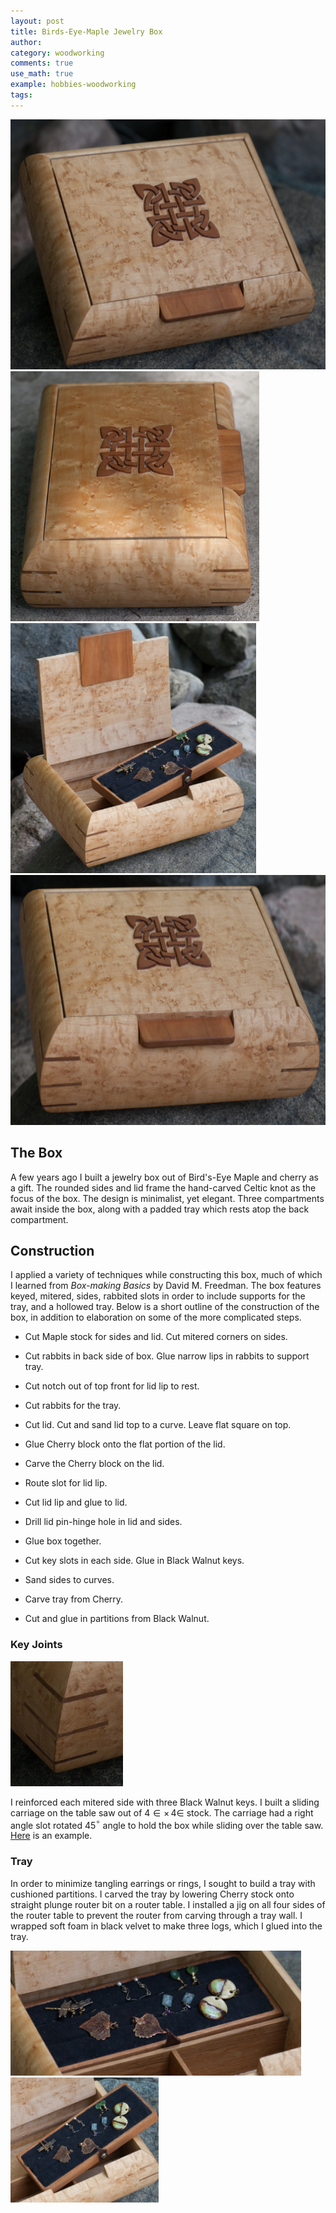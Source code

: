 ```yaml
---
layout: post
title: Birds-Eye-Maple Jewelry Box
author:
category: woodworking
comments: true
use_math: true
example: hobbies-woodworking
tags: 
---
```


<div class="carouselContainer">
  <div class="variable-width">
    <div> <img src="/images/2015-10-06/jewelrybox_50_small.png"
               style="height:400px"/> </div>
    <div> <img src="/images/2015-10-06/jewelrybox_46_small.png"
               style="height:400px"/> </div>
    <div> <img src="/images/2015-10-06/jewelrybox_61_small.png"
               style="height:400px"/> </div>
    <div> <img src="/images/2015-10-06/jewelrybox_66_small.png"
               style="height:400px"/> </div>
  </div>
</div>

## The Box

A few years ago I built a jewelry box out of Bird's-Eye Maple and cherry as a
gift. The rounded sides and lid frame the hand-carved Celtic knot as the focus
of the box. The design is minimalist, yet elegant. Three compartments await
inside the box, along with a padded tray which rests atop the back compartment.

## Construction

I applied a variety of techniques while constructing this box, much of which I
learned from *Box-making Basics* by David M. Freedman. The box features keyed,
mitered, sides, rabbited slots in order to include supports for the tray, and a
hollowed tray. Below is a short outline of the construction of the box, in
addition to elaboration on some of the more complicated steps.

+ Cut Maple stock for sides and lid. Cut mitered corners on sides.

+ Cut rabbits in back side of box. Glue narrow lips in rabbits to support tray.

+ Cut notch out of top front for lid lip to rest.

+ Cut rabbits for the tray.

+ Cut lid. Cut and sand lid top to a curve. Leave flat square on top.

+ Glue Cherry block onto the flat portion of the lid.

+ Carve the Cherry block on the lid.

+ Route slot for lid lip.

+ Cut lid lip and glue to lid.

+ Drill lid pin-hinge hole in lid and sides.

+ Glue box together.

+ Cut key slots in each side. Glue in Black Walnut keys.

+ Sand sides to curves.

+ Carve tray from Cherry. 

+ Cut and glue in partitions from Black Walnut.

### Key Joints

<p class="imageTextWrap">

  <img src="/images/2015-10-06/keys_1.png" style="height:200px">

  I reinforced each mitered side with three Black Walnut keys. I built a
  sliding carriage on the table saw out of 4$\in\times\,$4$\in$ stock. The
  carriage had a right angle slot rotated 45$^\circ$ angle to hold the box
  while sliding over the table saw. <a
  href="http://www.popularwoodworking.com/projects/jigs/keyed-miter-jig">Here</a>
  is an example. 

</p> 
<p class="endWrap"></p>

### Tray

In order to minimize tangling earrings or rings, I sought to build a tray with
cushioned partitions. I carved the tray by lowering Cherry stock onto straight
plunge router bit on a router table. I installed a jig on all four sides of the
router table to prevent the router from carving through a tray wall. I wrapped
soft foam in black velvet to make three logs, which I glued into the tray.

<div class="carouselContainer">
  <div class="variable-width">
    <div> <img src="/images/2015-10-06/tray_1.png"
               style="height:200px"/> </div>
    <div> <img src="/images/2015-10-06/tray_2.png"
               style="height:200px"/> </div>
  </div>
</div>



